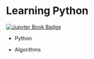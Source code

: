 # Learning Python

[![Jupyter Book Badge](https://jupyterbook.org/badge.svg)](https://hing9u.github.io/python/docs/index.html)



- Python

- Algorithms

